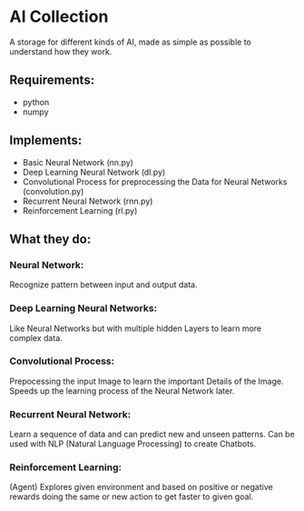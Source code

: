 # AI Collection
A storage for different kinds of AI, made as simple as possible to understand how they work.

## Requirements:
+ python
+ numpy

## Implements: 
+ Basic Neural Network (nn.py)
+ Deep Learning Neural Network (dl.py)
+ Convolutional Process for preprocessing the Data for Neural Networks (convolution.py) 
+ Recurrent Neural Network (rnn.py)
+ Reinforcement Learning (rl.py)

## What they do:
### Neural Network:
Recognize pattern between input and output data. 
### Deep Learning Neural Networks:
Like Neural Networks but with multiple hidden Layers to learn more complex data.
### Convolutional Process:
Prepocessing the input Image to learn the important Details of the Image. Speeds up the learning process of the Neural Network later.
### Recurrent Neural Network:
Learn a sequence of data and can predict new and unseen patterns. Can be used with NLP (Natural Language Processing) to create Chatbots.
### Reinforcement Learning:
(Agent) Explores given environment and based on positive or negative rewards doing the same or new action to get faster to given goal.